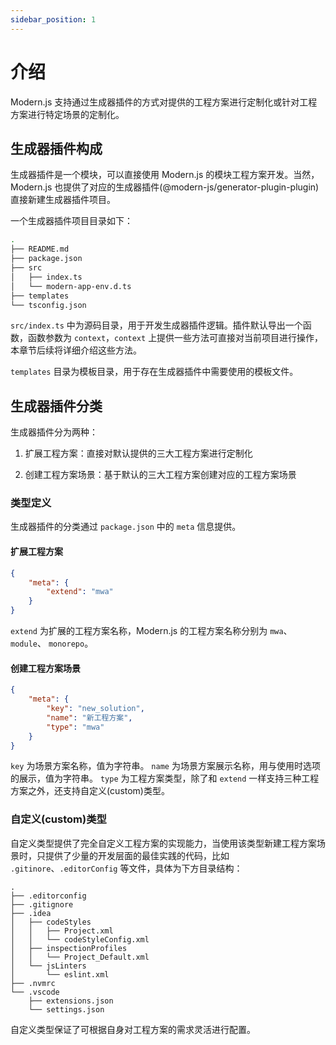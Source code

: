 ```yaml
---
sidebar_position: 1
---
```


# 介绍

Modern.js 支持通过生成器插件的方式对提供的工程方案进行定制化或针对工程方案进行特定场景的定制化。

## 生成器插件构成

生成器插件是一个模块，可以直接使用 Modern.js 的模块工程方案开发。当然，Modern.js 也提供了对应的生成器插件(@modern-js/generator-plugin-plugin)直接新建生成器插件项目。

一个生成器插件项目目录如下：

```bash
.
├── README.md
├── package.json
├── src
│   ├── index.ts
│   └── modern-app-env.d.ts
├── templates
└── tsconfig.json
```

`src/index.ts` 中为源码目录，用于开发生成器插件逻辑。插件默认导出一个函数，函数参数为 `context`，`context` 上提供一些方法可直接对当前项目进行操作，本章节后续将详细介绍这些方法。

`templates` 目录为模板目录，用于存在生成器插件中需要使用的模板文件。


## 生成器插件分类

生成器插件分为两种：

1. 扩展工程方案：直接对默认提供的三大工程方案进行定制化

2. 创建工程方案场景：基于默认的三大工程方案创建对应的工程方案场景

### 类型定义

生成器插件的分类通过 `package.json` 中的 `meta` 信息提供。

#### 扩展工程方案

```json
{
    "meta": {
        "extend": "mwa"
    }
}
```

`extend` 为扩展的工程方案名称，Modern.js 的工程方案名称分别为 `mwa`、`module`、 `monorepo`。

#### 创建工程方案场景

```json
{
    "meta": {
        "key": "new_solution",
        "name": "新工程方案",
        "type": "mwa"
    }
}
```

`key` 为场景方案名称，值为字符串。
`name` 为场景方案展示名称，用与使用时选项的展示，值为字符串。
`type` 为工程方案类型，除了和 `extend` 一样支持三种工程方案之外，还支持自定义(custom)类型。

### 自定义(custom)类型

自定义类型提供了完全自定义工程方案的实现能力，当使用该类型新建工程方案场景时，只提供了少量的开发层面的最佳实践的代码，比如 `.gitinore`、`.editorConfig` 等文件，具体为下方目录结构：

```
.
├── .editorconfig
├── .gitignore
├── .idea
│   ├── codeStyles
│   │   ├── Project.xml
│   │   └── codeStyleConfig.xml
│   ├── inspectionProfiles
│   │   └── Project_Default.xml
│   └── jsLinters
│       └── eslint.xml
├── .nvmrc
└── .vscode
    ├── extensions.json
    └── settings.json
```

自定义类型保证了可根据自身对工程方案的需求灵活进行配置。